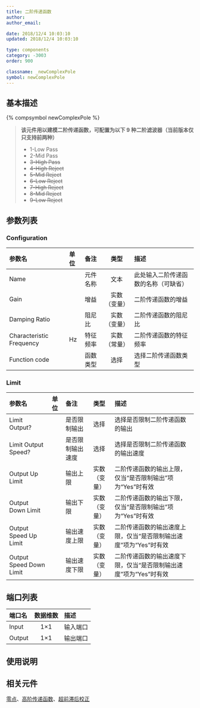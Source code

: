 ```yaml
---
title: 二阶传递函数
author:
author_email:

date: 2018/12/4 10:03:10
updated: 2018/12/4 10:03:10

type: components
category: -3003
order: 900

classname: _newComplexPole
symbol: newComplexPole
---
```


## 基本描述

{% compsymbol newComplexPole %}

> **该元件用以建模二阶传递函数，可配置为以下 9 种二阶滤波器（当前版本仅只支持前两种）**
>
> - 1-Low Pass
> - 2-Mid Pass
> - ~~3-High Pass~~
> - ~~4-High Reject~~
> - ~~5-Mid Reject~~
> - ~~6-Low Reject~~
> - ~~7-High Reject~~
> - ~~8-Mid Reject~~
> - ~~9-Low Reject~~

## 参数列表

### Configuration

| 参数名                   | 单位 | 备注     |     类型     | 描述                                 |
| :----------------------- | :--- | :------- | :----------: | :----------------------------------- |
| Name                     |      | 元件名称 |     文本     | 此处输入二阶传递函数的名称（可缺省） |
| Gain                     |      | 增益     | 实数（变量） | 二阶传递函数的增益                   |
| Damping Ratio            |      | 阻尼比   | 实数（变量） | 二阶传递函数的阻尼比                 |
| Characteristic Frequency | Hz   | 特征频率 | 实数（常量） | 二阶传递函数的特征频率               |
| Function code            |      | 函数类型 |     选择     | 选择二阶传递函数类型                 |

### Limit

| 参数名                  | 单位 | 备注             |     类型     | 描述                                                              |
| :---------------------- | :--- | :--------------- | :----------: | :---------------------------------------------------------------- |
| Limit Output?           |      | 是否限制输出     |     选择     | 选择是否限制二阶传递函数的输出                                    |
| Limit Output Speed?     |      | 是否限制输出速度 |     选择     | 选择是否限制二阶传递函数的输出速度                                |
| Output Up Limit         |      | 输出上限         | 实数（变量） | 二阶传递函数的输出上限，仅当“是否限制输出”项为“Yes”时有效         |
| Output Down Limit       |      | 输出下限         | 实数（变量） | 二阶传递函数的输出下限，仅当“是否限制输出”项为“Yes”时有效         |
| Output Speed Up Limit   |      | 输出速度上限     | 实数（变量） | 二阶传递函数的输出速度上限，仅当“是否限制输出速度”项为“Yes”时有效 |
| Output Speed Down Limit |      | 输出速度下限     | 实数（变量） | 二阶传递函数的输出速度下限，仅当“是否限制输出速度”项为“Yes”时有效 |

## 端口列表

| 端口名 | 数据维数 | 描述     |
| :----- | :------: | :------- |
| Input  |   1×1    | 输入端口 |
| Output |   1×1    | 输出端口 |

## 使用说明

## 相关元件

[零点](comp_newZero.md)、[高阶传递函数](comp_newNthOrderTransFunc.md)、[超前滞后校正](comp_newLeadLag.md)
